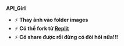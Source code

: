 **API_Girl**
- ⚡ **Thay ảnh vào folder images**
- ⚡ **Có thể fork từ **[Replit](https://replit.com/@Van-DienDien1/APIGirl)****
- ⚡ **Có share được rồi đừng có đòi hỏi nữa!!!**
